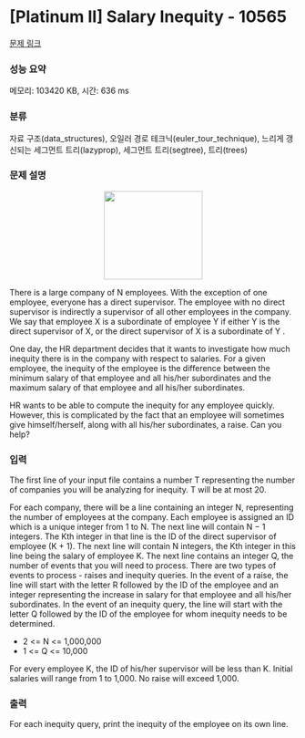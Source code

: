 # [Platinum II] Salary Inequity - 10565 

[문제 링크](https://www.acmicpc.net/problem/10565) 

### 성능 요약

메모리: 103420 KB, 시간: 636 ms

### 분류

자료 구조(data_structures), 오일러 경로 테크닉(euler_tour_technique), 느리게 갱신되는 세그먼트 트리(lazyprop), 세그먼트 트리(segtree), 트리(trees)

### 문제 설명

<p style="text-align: center;"><img alt="" src="https://www.acmicpc.net/upload/images2/salary.png" style="height:155px; width:173px"></p>

<p>There is a large company of N employees. With the exception of one employee, everyone has a direct supervisor. The employee with no direct supervisor is indirectly a supervisor of all other employees in the company. We say that employee X is a subordinate of employee Y if either Y is the direct supervisor of X, or the direct supervisor of X is a subordinate of Y .</p>

<p>One day, the HR department decides that it wants to investigate how much inequity there is in the company with respect to salaries. For a given employee, the inequity of the employee is the difference between the minimum salary of that employee and all his/her subordinates and the maximum salary of that employee and all his/her subordinates.</p>

<p>HR wants to be able to compute the inequity for any employee quickly. However, this is complicated by the fact that an employee will sometimes give himself/herself, along with all his/her subordinates, a raise. Can you help?</p>

### 입력 

 <p>The first line of your input file contains a number T representing the number of companies you will be analyzing for inequity. T will be at most 20.</p>

<p>For each company, there will be a line containing an integer N, representing the number of employees at the company. Each employee is assigned an ID which is a unique integer from 1 to N. The next line will contain N − 1 integers. The Kth integer in that line is the ID of the direct supervisor of employee (K + 1). The next line will contain N integers, the Kth integer in this line being the salary of employee K. The next line contains an integer Q, the number of events that you will need to process. There are two types of events to process - raises and inequity queries. In the event of a raise, the line will start with the letter R followed by the ID of the employee and an integer representing the increase in salary for that employee and all his/her subordinates. In the event of an inequity query, the line will start with the letter Q followed by the ID of the employee for whom inequity needs to be determined.</p>

<ul>
	<li>2 <= N <= 1,000,000</li>
	<li>1 <= Q <= 10,000</li>
</ul>

<p>For every employee K, the ID of his/her supervisor will be less than K. Initial salaries will range from 1 to 1,000. No raise will exceed 1,000.</p>

### 출력 

 <p>For each inequity query, print the inequity of the employee on its own line.</p>

